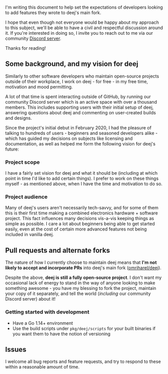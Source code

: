 I'm writing this document to help set the expectations of developers looking to add features they wrote to deej's main fork.

I hope that even though not everyone would be happy about my approach to this subject, we'll be able to have a civil and respectful discussion around it. If you're interested in doing so, I invite you to reach out to me via our community [Discord server](https://discord.gg/nf88NJu).

Thanks for reading!

## Some background, and my vision for deej

Similarly to other software developers who maintain open-source projects outside of their workplace, I work on deej - for free - in my free time, motivation and mood permitting.

A lot of that time is spent interacting outside of GitHub, by running our community Discord server which is an active space with over a thousand members. This includes supporting users with their initial setup of deej, answering questions about deej and commenting on user-created builds and designs.

Since the project's initial debut in February 2020, I had the pleasure of talking to hundreds of users - beginners and seasoned developers alike - which has guided my decisions on subjects like licensing and documentation, as well as helped me form the following vision for deej's future:

### Project scope

I have a fairly set vision for deej and what it should be (including at which point in time I'd like to add certain things). I prefer to work on these things myself - as mentioned above, when I have the time and motivation to do so.

### Project audience

Many of deej's users aren't necessarily tech-savvy, and for some of them this is their first time making a combined electronics hardware + software project. This fact influences many decisions vis-a-vis keeping things as simple as possible. I care a lot about beginners being able to get started easily, even at the cost of certain more advanced features not being included in vanilla deej.

## Pull requests and alternate forks

The nature of how I currently choose to maintain deej means that **I'm not likely to accept and incorporate PRs** into deej's main fork ([omriharel/deej](https://github.com/llukad/deej-plus)).

Despite the above, **deej is still a fully open-source project**. I don't want my occasional lack of energy to stand in the way of anyone looking to make something awesome - you have my blessing to fork the project, maintain your copy of it separately, and tell the world (_including_ our community Discord server) about it!

### Getting started with development

- Have a Go 1.14+ environment
- Use the build scripts under `pkg/deej/scripts` for your built binaries if you want them to have the notion of versioning

## Issues

I welcome all bug reports and feature requests, and try to respond to these within a reasonable amount of time.
